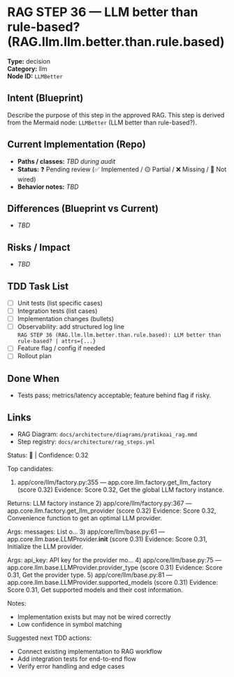 # RAG STEP 36 — LLM better than rule-based? (RAG.llm.llm.better.than.rule.based)

**Type:** decision  
**Category:** llm  
**Node ID:** `LLMBetter`

## Intent (Blueprint)
Describe the purpose of this step in the approved RAG. This step is derived from the Mermaid node: `LLMBetter` (LLM better than rule-based?).

## Current Implementation (Repo)
- **Paths / classes:** _TBD during audit_
- **Status:** ❓ Pending review (✅ Implemented / 🟡 Partial / ❌ Missing / 🔌 Not wired)
- **Behavior notes:** _TBD_

## Differences (Blueprint vs Current)
- _TBD_

## Risks / Impact
- _TBD_

## TDD Task List
- [ ] Unit tests (list specific cases)
- [ ] Integration tests (list cases)
- [ ] Implementation changes (bullets)
- [ ] Observability: add structured log line  
  `RAG STEP 36 (RAG.llm.llm.better.than.rule.based): LLM better than rule-based? | attrs={...}`
- [ ] Feature flag / config if needed
- [ ] Rollout plan

## Done When
- Tests pass; metrics/latency acceptable; feature behind flag if risky.

## Links
- RAG Diagram: `docs/architecture/diagrams/pratikoai_rag.mmd`
- Step registry: `docs/architecture/rag_steps.yml`


<!-- AUTO-AUDIT:BEGIN -->
Status: 🔌  |  Confidence: 0.32

Top candidates:
1) app/core/llm/factory.py:355 — app.core.llm.factory.get_llm_factory (score 0.32)
   Evidence: Score 0.32, Get the global LLM factory instance.

Returns:
    LLM factory instance
2) app/core/llm/factory.py:367 — app.core.llm.factory.get_llm_provider (score 0.32)
   Evidence: Score 0.32, Convenience function to get an optimal LLM provider.

Args:
    messages: List o...
3) app/core/llm/base.py:61 — app.core.llm.base.LLMProvider.__init__ (score 0.31)
   Evidence: Score 0.31, Initialize the LLM provider.

Args:
    api_key: API key for the provider
    mo...
4) app/core/llm/base.py:75 — app.core.llm.base.LLMProvider.provider_type (score 0.31)
   Evidence: Score 0.31, Get the provider type.
5) app/core/llm/base.py:81 — app.core.llm.base.LLMProvider.supported_models (score 0.31)
   Evidence: Score 0.31, Get supported models and their cost information.

Notes:
- Implementation exists but may not be wired correctly
- Low confidence in symbol matching

Suggested next TDD actions:
- Connect existing implementation to RAG workflow
- Add integration tests for end-to-end flow
- Verify error handling and edge cases
<!-- AUTO-AUDIT:END -->